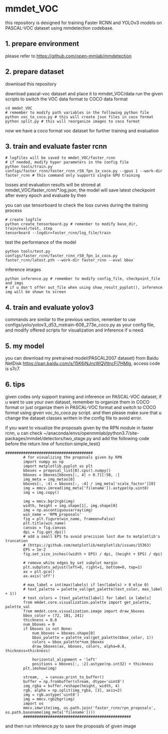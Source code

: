 # mmdet_VOC
this repository is designed for training Faster RCNN and YOLOv3 models on PASCAL-VOC dataset using mmdetection codebase.
## 1. prepare environment
please refer to https://github.com/open-mmlab/mmdetection

## 2. prepare dataset
download this repository

download pascal-voc dataset and place it to mmdet_VOC/data
run the given scripts to switch the VOC data format to COCO data format
```
cd mmdet_VOC
# remember to modify path variables in the following python file
python voc_to_coco.py # this will create json files in coco format
python split.py # this will reorganize images to coco format
```
now we have a coco format voc dataset for further training and evaluation

## 3. train and evaluate faster rcnn
```
# logfiles will be saved to mmdet_VOC/faster_rcnn
# if needed, modify hyper parameters in the config file
python tools/train.py configs/faster_rcnn/faster_rcnn_r50_fpn_1x_coco.py --gpus 1 --work-dir faster_rcnn # this command only supports single GPU training
```
losses and evaluation results will be strored at mmdet_VOC/faster_rcnn/\*.log.json, the model will save latest checkpoint after every epoch and evaluate by then

you can use tensorboard to check the loss curves during the training process
```
# create logfile
python create_tensorboard.py # remenber to modify base_dir, train/eval/test, step
tensorboard --logdir=faster_rcnn/log_file/train
```
test the performance of the model
```
python tools/test.py configs/faster_rcnn/faster_rcnn_r50_fpn_1x_coco.py faster_rcnn/latest.pth --work-dir faster_rcnn --eval bbox`
```
inference images
```
python inference.py # remember to modify config_file, checkpoint_file and imgs
# if u don't offer out_file when using show_result_pyplot(), inference img will be shown to screen
```


## 4. train and evaluate yolov3
commands are similar to the previous section, remenber to use configs/yolo/yolov3_d53_mstrain-608_273e_coco.py as your config file, and modify offered scripts for visualization and inference if u need.

## 5. my model
you can download my pretrained model(PASCAL2007 dataset) from Baidu NetDisk https://pan.baidu.com/s/15K6iNJncWQVtIncFi7HMlg, access code is s7c7.

## 6. tips
given codes only support training and inference on PASCAL-VOC dataset, if u want to use your own dataset, remember to organize them in COCO format or just organize them in PASCAL-VOC format and switch to COCO format using given voc_to_coco.py script. and then please make sure that u change the dataset classes written in the config file to avoid error.

if you want to visualize the proposals given by the RPN module in faster rcnn, u can check ~/anaconda/envs/openmmlab/python3.7/site-packages/mmdet/detectors/two_stage.py and add the following code before the return line of function simple_test()
```
#######################################
        # for visualizing the proposals given by RPN
        import numpy as np
        import matplotlib.pyplot as plt
        bboxes = proposal_list[0].cpu().numpy()
        bboxes = bboxes[bboxes[:, 4] > 0.7][:50, :]
        img_meta = img_metas[0]
        bboxes[:, :4] = bboxes[:, :4] / img_meta['scale_factor'][0]
        img = mmcv.imread(img_meta['filename']).astype(np.uint8)
        img = img.copy()
        
        img = mmcv.bgr2rgb(img)
        width, height = img.shape[1], img.shape[0]
        img = np.ascontiguousarray(img)
        win_name = 'RPN_proposals'
        fig = plt.figure(win_name, frameon=False)
        plt.title(win_name)
        canvas = fig.canvas
        dpi = fig.get_dpi()
        # add a small EPS to avoid precision lost due to matplotlib's truncation
        # (https://github.com/matplotlib/matplotlib/issues/15363)
        EPS = 1e-2
        fig.set_size_inches((width + EPS) / dpi, (height + EPS) / dpi)

        # remove white edges by set subplot margin
        plt.subplots_adjust(left=0, right=1, bottom=0, top=1)
        ax = plt.gca()
        ax.axis('off')

        # max_label = int(max(labels) if len(labels) > 0 else 0)
        # text_palette = palette_val(get_palette(text_color, max_label + 1))
        # text_colors = [text_palette[label] for label in labels]
        from mmdet.core.visualization.palette import get_palette, palette_val
        from mmdet.core.visualization.image import draw_bboxes
        bbox_color = (72, 101, 241)
        thickness = 0.8
        num_bboxes = 0
        if bboxes is not None:
            num_bboxes = bboxes.shape[0]
            bbox_palette = palette_val(get_palette(bbox_color, 1))
            colors = bbox_palette*num_bboxes
            draw_bboxes(ax, bboxes, colors, alpha=0.8, thickness=thickness)

            horizontal_alignment = 'left'
            positions = bboxes[:, :2].astype(np.int32) + thickness
        plt.imshow(img)

        stream, _ = canvas.print_to_buffer()
        buffer = np.frombuffer(stream, dtype='uint8')
        img_rgba = buffer.reshape(height, width, 4)
        rgb, alpha = np.split(img_rgba, [3], axis=2)
        img = rgb.astype('uint8')
        img = mmcv.rgb2bgr(img)
        import os
        mmcv.imwrite(img, os.path.join('faster_rcnn/rpn_proposals', os.path.basename(img_meta['filename'])))
        ################################################
```
and then run inference.py to save the proposals of given image
